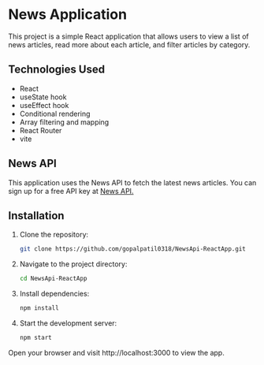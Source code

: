 # News Application

This project is a simple React application that allows users to view a list of news articles, read more about each article, and filter articles by category.

## Technologies Used
- React
- useState hook
- useEffect hook
- Conditional rendering
- Array filtering and mapping
- React Router
- vite

## News API

This application uses the News API to fetch the latest news articles. You can sign up for a free API key at [News API.](https://newsapi.org/)

## Installation

1. Clone the repository:
    ```sh
   git clone https://github.com/gopalpatil0318/NewsApi-ReactApp.git

2. Navigate to the project directory:
    ```sh
    cd NewsApi-ReactApp

3. Install dependencies:
    ```sh
    npm install
4. Start the development server:
    ```sh
    npm start
Open your browser and visit http://localhost:3000 to view the app.